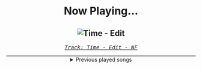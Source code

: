 <div align="center"> 
<h1>Now Playing...</h1>

![Time - Edit](https://i.scdn.co/image/ab67616d00001e026f07af4a86517f029f4737c8)
--
_<samp><a href="https://open.spotify.com/track/68Vm2W4oURsPV3121vUZgB">Track: Time - Edit - NF</a></samp>_

<div style="border: 1px #4B5054 solid"></div>
<details>
  <summary>
    Previous played songs
  </summary>
  <table>
    <thead>
      <tr>
        <th>
          Artist
        </th>
        <th>
          Song
        </th>
        <th>
          Link
        </th>
      </tr>
    </thead>
    <tbody>
      <tr><td>NF</td><td>Time - Edit</td><td><a href="https://open.spotify.com/track/68Vm2W4oURsPV3121vUZgB">https://open.spotify.com/track/68Vm2W4oURsPV3121vUZgB</a></td></tr><tr><td>Icon For Hire</td><td>Venom</td><td><a href="https://open.spotify.com/track/4cQWvdxRi6IvEQBbgDveQI">https://open.spotify.com/track/4cQWvdxRi6IvEQBbgDveQI</a></td></tr><tr><td>The Raven Age</td><td>Fleur de lis</td><td><a href="https://open.spotify.com/track/4uTEG0XN5AF7aZdSAuVkLX">https://open.spotify.com/track/4uTEG0XN5AF7aZdSAuVkLX</a></td></tr><tr><td>Northlane</td><td>Eclipse</td><td><a href="https://open.spotify.com/track/6h74TgEDZ4n25q6fxbqbjE">https://open.spotify.com/track/6h74TgEDZ4n25q6fxbqbjE</a></td></tr><tr><td>Tartalo Music</td><td>The Awakening of the Celts</td><td><a href="https://open.spotify.com/track/38fCCfSv3Lb2pBHoUqradg">https://open.spotify.com/track/38fCCfSv3Lb2pBHoUqradg</a></td></tr><tr><td>Insomnium</td><td>Valediction</td><td><a href="https://open.spotify.com/track/7znoEQomONf54m2Vg5ovVp">https://open.spotify.com/track/7znoEQomONf54m2Vg5ovVp</a></td></tr><tr><td>War Of Ages</td><td>Void</td><td><a href="https://open.spotify.com/track/4B9D9TfkNC5ml7iCe0LChb">https://open.spotify.com/track/4B9D9TfkNC5ml7iCe0LChb</a></td></tr><tr><td>Bad Wolves</td><td>Killing Me Slowly</td><td><a href="https://open.spotify.com/track/6E5gsJm3t0RqmiHBfUBaya">https://open.spotify.com/track/6E5gsJm3t0RqmiHBfUBaya</a></td></tr><tr><td>Fight The Fade</td><td>What’s Left</td><td><a href="https://open.spotify.com/track/2YZK4rjCmNRsswudMmz76D">https://open.spotify.com/track/2YZK4rjCmNRsswudMmz76D</a></td></tr><tr><td>Rain City Drive</td><td>Heavier</td><td><a href="https://open.spotify.com/track/6Ps8twA0kAJ1jSZzhvdBQI">https://open.spotify.com/track/6Ps8twA0kAJ1jSZzhvdBQI</a></td></tr><tr><td>Disturbed</td><td>Won't Back Down</td><td><a href="https://open.spotify.com/track/1y2hwMtcZ3nE6fwxkoJhkV">https://open.spotify.com/track/1y2hwMtcZ3nE6fwxkoJhkV</a></td></tr><tr><td>Disturbed</td><td>Part of Me</td><td><a href="https://open.spotify.com/track/2Yrz4su3lpdKNBMFDkGitn">https://open.spotify.com/track/2Yrz4su3lpdKNBMFDkGitn</a></td></tr><tr><td>Disturbed</td><td>Take Back Your Life</td><td><a href="https://open.spotify.com/track/0v1QmcOMmOPpV5CKK3FEve">https://open.spotify.com/track/0v1QmcOMmOPpV5CKK3FEve</a></td></tr><tr><td>Disturbed</td><td>Don't Tell Me (feat. Ann Wilson)</td><td><a href="https://open.spotify.com/track/0oeJFU64zXTLV4GJXdADEG">https://open.spotify.com/track/0oeJFU64zXTLV4GJXdADEG</a></td></tr><tr><td>Disturbed</td><td>Feeding the Fire</td><td><a href="https://open.spotify.com/track/33l1p3N7TCrWluW4grQdpv">https://open.spotify.com/track/33l1p3N7TCrWluW4grQdpv</a></td></tr><tr><td>Disturbed</td><td>Love to Hate</td><td><a href="https://open.spotify.com/track/1MQpvnxTXpP2BlWNwfQdU6">https://open.spotify.com/track/1MQpvnxTXpP2BlWNwfQdU6</a></td></tr><tr><td>Disturbed</td><td>Unstoppable</td><td><a href="https://open.spotify.com/track/6l769YojBjFfjOItRJQPCM">https://open.spotify.com/track/6l769YojBjFfjOItRJQPCM</a></td></tr><tr><td>Disturbed</td><td>Divisive</td><td><a href="https://open.spotify.com/track/7nX184BkSrhOhj2mxEaHQi">https://open.spotify.com/track/7nX184BkSrhOhj2mxEaHQi</a></td></tr><tr><td>Disturbed</td><td>Bad Man</td><td><a href="https://open.spotify.com/track/0CGyintEvK6qL0BPvQWZ37">https://open.spotify.com/track/0CGyintEvK6qL0BPvQWZ37</a></td></tr><tr><td>Disturbed</td><td>Hey You</td><td><a href="https://open.spotify.com/track/4htDVrtEQig7ONhZCkumo9">https://open.spotify.com/track/4htDVrtEQig7ONhZCkumo9</a></td></tr>
    </tbody>
  </table>
</details>

</div>
